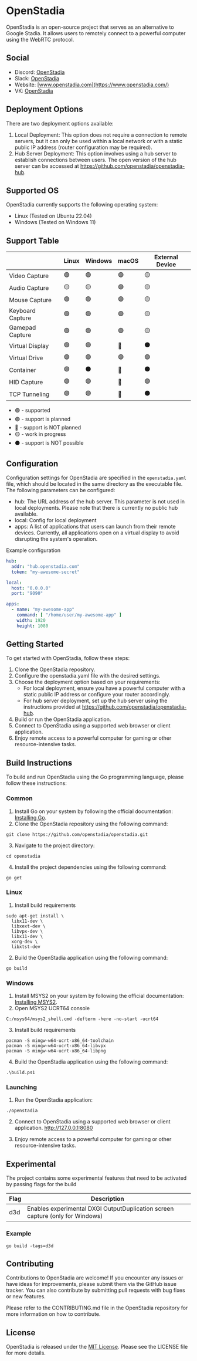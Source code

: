 # OpenStadia

OpenStadia is an open-source project that serves as an alternative to Google Stadia. It allows users to remotely connect
to a powerful computer using the WebRTC protocol.

## Social

- Discord: [OpenStadia](https://discord.gg/tJGeKTEdgj)
- Slack: [OpenStadia](https://openstadia.slack.com/)
- Website: [www.openstadia.com](https://www.openstadia.com/)
- VK: [OpenStadia](https://vk.com/openstadia)

## Deployment Options

There are two deployment options available:

1. Local Deployment: This option does not require a connection to remote servers, but it can only be used within a local
   network or with a static public IP address (router configuration may be required).
2. Hub Server Deployment: This option involves using a hub server to establish connections between users. The open
   version of the hub server can be accessed at https://github.com/openstadia/openstadia-hub.

## Supported OS

OpenStadia currently supports the following operating system:

- Linux (Tested on Ubuntu 22.04)
- Windows (Tested on Windows 11)

## Support Table

|                  | Linux           | Windows         | macOS           | External Device |
|------------------|-----------------|-----------------|-----------------|-----------------|
| Video Capture    | :green_circle:  | :green_circle:  | :purple_circle: | :yellow_circle: |
| Audio Capture    | :yellow_circle: | :yellow_circle: | :purple_circle: | :yellow_circle: |
| Mouse Capture    | :green_circle:  | :green_circle:  | :purple_circle: | :yellow_circle: |
| Keyboard Capture | :green_circle:  | :green_circle:  | :purple_circle: | :yellow_circle: |
| Gamepad Capture  | :green_circle:  | :green_circle:  | :purple_circle: | :yellow_circle: |
| Virtual Display  | :green_circle:  | :purple_circle: | :red_circle:    | :black_circle:  |
| Virtual Drive    | :purple_circle: | :purple_circle: | :purple_circle: | :purple_circle: |
| Container        | :purple_circle: | :black_circle:  | :red_circle:    | :black_circle:  |
| HID Capture      | :purple_circle: | :purple_circle: | :red_circle:    | :purple_circle: |
| TCP Tunneling    | :purple_circle: | :purple_circle: | :red_circle:    | :black_circle:  |

- :green_circle: - supported
- :purple_circle: - support is planned
- :red_circle: - support is NOT planned
- :yellow_circle: - work in progress
- :black_circle: - support is NOT possible

## Configuration

Configuration settings for OpenStadia are specified in the `openstadia.yaml` file, which should be located in the same
directory as the executable file. The following parameters can be configured:

- hub: The URL address of the hub server. This parameter is not used in local deployments. Please note that there is
  currently no public hub available.
- local: Config for local deployment
- apps: A list of applications that users can launch from their remote devices. Currently, all applications open
  on a virtual display to avoid disrupting the system's operation.

Example configuration

```yaml
hub:
  addr: "hub.openstadia.com"
  token: "my-awesome-secret"

local:
  host: "0.0.0.0"
  port: "9090"

apps:
  - name: "my-awesome-app"
    command: [ "/home/user/my-awesome-app" ]
    width: 1920
    height: 1080

```

## Getting Started

To get started with OpenStadia, follow these steps:

1. Clone the OpenStadia repository.
2. Configure the openstadia.yaml file with the desired settings.
3. Choose the deployment option based on your requirements:
    - For local deployment, ensure you have a powerful computer with a static public IP address or configure your router
      accordingly.
    - For hub server deployment, set up the hub server using the instructions provided
      at https://github.com/openstadia/openstadia-hub.
4. Build or run the OpenStadia application.
5. Connect to OpenStadia using a supported web browser or client application.
6. Enjoy remote access to a powerful computer for gaming or other resource-intensive tasks.

## Build Instructions

To build and run OpenStadia using the Go programming language, please follow these instructions:

### Common

1. Install Go on your system by following the official documentation: [Installing Go](https://golang.org/doc/install).
2. Clone the OpenStadia repository using the following command:

```shell
git clone https://github.com/openstadia/openstadia.git
```

3. Navigate to the project directory:

```shell
cd openstadia
```

4. Install the project dependencies using the following command:

```shell
go get
```

### Linux

1. Install build requirements

```shell
sudo apt-get install \
  libx11-dev \
  libxext-dev \
  libvpx-dev \
  libx11-dev \
  xorg-dev \
  libxtst-dev
```

2. Build the OpenStadia application using the following command:

```shell
go build
```

### Windows

1. Install MSYS2 on your system by following the official documentation: [Installing MSYS2](https://www.msys2.org/).
2. Open MSYS2 UCRT64 console

```shell
C:/msys64/msys2_shell.cmd -defterm -here -no-start -ucrt64
```

3. Install build requirements

```shell
pacman -S mingw-w64-ucrt-x86_64-toolchain
pacman -S mingw-w64-ucrt-x86_64-libvpx
pacman -S mingw-w64-ucrt-x86_64-libpng
```

4. Build the OpenStadia application using the following command:

```shell
.\build.ps1
```

### Launching

1. Run the OpenStadia application:

```shell
./openstadia
```

2. Connect to OpenStadia using a supported web browser or client application. http://127.0.0.1:8080

3. Enjoy remote access to a powerful computer for gaming or other resource-intensive tasks.

## Experimental

The project contains some experimental features that need to be activated by passing flags for the build

| Flag | Description                                                                   |
|------|-------------------------------------------------------------------------------|
| d3d  | Enables experimental DXGI OutputDuplication screen capture (only for Windows) |

### Example

```shell
go build -tags=d3d
```

## Contributing

Contributions to OpenStadia are welcome! If you encounter any issues or have ideas for improvements, please submit them
via the GitHub issue tracker. You can also contribute by submitting pull requests with bug fixes or new features.

Please refer to the CONTRIBUTING.md file in the OpenStadia repository for more information on how to contribute.

## License

OpenStadia is released under the [MIT License](https://opensource.org/licenses/MIT). Please see the LICENSE file for
more details.